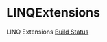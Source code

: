 LINQExtensions
==============

LINQ Extensions
[Build Status](https://stanislavradkov.visualstudio.com/_apis/public/build/definitions/ba477492-f79f-4ea7-bd8b-be4b9e998db9/1/badge)